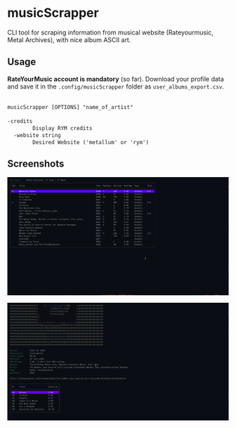 # musicScrapper

CLI tool for scraping information from musical website (Rateyourmusic, Metal
Archives), with nice album ASCII art.

## Usage

**RateYourMusic account is mandatory** (so far). Download your profile data and
save it in the `.config/musicScrapper` folder as `user_albums_export.csv`.

```shell

musicScrapper [OPTIONS] "name_of_artist"

-credits
        Display RYM credits
  -website string
        Desired Website ('metallum' or 'rym')
```

## Screenshots

![1](./images/1688463493.png)

![2](./images/1688464348.png)
